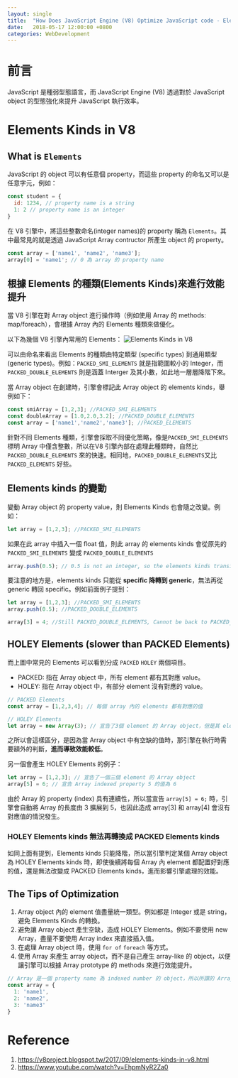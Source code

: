```yaml
---
layout: single
title:  "How Does JavaScript Engine (V8) Optimize JavaScript code - Elements"
date:   2018-05-17 12:00:00 +0800
categories: WebDevelopment
---
```

# 前言
JavaScript 是種弱型態語言，而 JavaScript Engine (V8) 透過對於 JavaScript object 的型態強化來提升 JavaScript 執行效率。 

# Elements Kinds in V8
## What is `Elements`
JavaScript 的 object 可以有任意個 property，而這些 property 的命名又可以是任意字元，例如： 

```javascript
const student = {
  id: 1234, // property name is a string
  1: 2 // property name is an integer
}
```

在 V8 引擎中，將這些整數命名(integer names)的 property 稱為 `Elements`。其中最常見的就是透過 JavaScript Array contructor 所產生 object 的 property。 

``` javascript
const array = ['name1', 'name2', 'name3'];
array[0] = 'name1'; // 0 為 array 的 property name
```

## 根據 Elements 的種類(Elements Kinds)來進行效能提升
當 V8 引擎在對 Array object 進行操作時（例如使用 Array 的 methods: map/foreach），會根據 Array 內的 Elements 種類來做優化。

以下為幾個 V8 引擎內常用的 Elements：
![Elements Kinds in V8](https://4.bp.blogspot.com/-cfidBaKZWSA/WbfpMkT1J0I/AAAAAAAAAao/fBZ72vuw_QcRhAboyILZdoA6ir48ZupjACLcBGAs/s1600/lattice.png)

可以由命名來看出 Elements 的種類由特定類型 (specific types) 到通用類型 (generic types)。例如：`PACKED_SMI_ELEMENTS` 就是指範圍較小的 Integer，而 `PACKED_DOUBLE_ELEMENTS` 則是涵蓋 Interger 及其小數，如此地一層層降階下來。

當 Array object 在創建時，引擎會標記此 Array object 的 elements kinds，舉例如下：
```javascript
const smiArray = [1,2,3]; //PACKED_SMI_ELEMENTS
const doubleArray = [1.0,2.0,3.2]; //PACKED_DOUBLE_ELEMENTS
const array = ['name1','name2','name3']; //PACKED_ELEMENTS
```

針對不同 Elements 種類，引擎會採取不同優化策略，像是`PACKED_SMI_ELEMENTS` 標明 Array 中僅含整數，所以在V8 引擎內部在處理此種類時，自然比 `PACKED_DOUBLE_ELEMENTS` 來的快速。相同地，`PACKED_DOUBLE_ELEMENTS`又比 `PACKED_ELEMENTS` 好些。

## Elements kinds 的變動
變動 Array object 的 property value，則 Elements Kinds 也會隨之改變。例如：
```javascript
let array = [1,2,3]; //PACKED_SMI_ELEMENTS
```
如果在此 array 中插入一個 float 值，則此 array 的 elements kinds 會從原先的 `PACKED_SMI_ELEMENTS` 變成 `PACKED_DOUBLE_ELEMENTS`
```javascript
array.push(0.5); // 0.5 is not an integer, so the elements kinds transit to PACKED_DOUBLE_ELEMENTS
```
要注意的地方是，elements kinds 只能從 **specific 降轉到 generic**，無法再從 generic 轉回 specific。例如前面例子提到：
```javascript
let array = [1,2,3]; //PACKED_SMI_ELEMENTS
array.push(0.5); //PACKED_DOUBLE_ELEMENTS

array[3] = 4; //Still PACKED_DOUBLE_ELEMENTS, Cannot be back to PACKED_SMI_ELEMENTS
```

## HOLEY Elements (slower than PACKED Elements)
而上圖中常見的 Elements 可以看到分成 `PACKED` `HOLEY` 兩個項目。
- PACKED: 指在 Array object 中，所有 element 都有其對應 value。
- HOLEY: 指在 Array object 中，有部分 element 沒有對應的 value。

```javascript
// PACKED Elements
const array = [1,2,3,4]; // 每個 array 內的 elements 都有對應的值

// HOLEY Elements
let array = new Array(3); // 宣告了3個 element 的 Array object，但是其 element 卻沒有對應的值。
```
之所以會這樣區分，是因為當 Array object 中有空缺的值時，那引擎在執行時需要額外的判斷，**進而導致效能較低**。

另一個會產生 HOLEY Elements 的例子：
```javascript
let array = [1,2,3]; // 宣告了一個三個 element 的 Array object
array[5] = 6; // 宣告 Array indexed property 5 的值為 6
```
由於 Array 的 property (index) 具有連續性，所以當宣告 `array[5] = 6;` 時，引擎會自動將 Array 的長度由 3 擴展到 5，也因此造成 array[3] 和 array[4] 會沒有對應值的情況發生。

### HOLEY Elements kinds 無法再轉換成 PACKED Elements kinds
如同上面有提到，Elements kinds 只能降階，所以當引擎判定某個 Array object 為 HOLEY Elements kinds 時，即使後續將每個 Array 內 element 都配置好對應的值，還是無法改變成 PACKED Elements kinds，進而影響引擎處理的效能。

## The Tips of Optimization
1. Array object 內的 element 值盡量統一類型。例如都是 Integer 或是 string，避免 Elements Kinds 的轉換。
2. 避免讓 Array object 產生空缺，造成 HOLEY Elements。例如不要使用 new Array，盡量不要使用 Array index 來直接插入值。
3. 在處理 Array object 時，使用 `for of` `foreach` 等方式。
4. 使用 Array 來產生 array object，而不是自己產生 array-like 的 object，以便讓引擎可以根據 Array prototype 的 methods 來進行效能提升。

```javascript
// Array 是一個 property name 為 indexed number 的 object，所以所謂的 Array-like object 就是：
const array = {
  1: 'name1',
  2: 'name2',
  3: 'name3'
}
```

# Reference
1. https://v8project.blogspot.tw/2017/09/elements-kinds-in-v8.html
2. https://www.youtube.com/watch?v=EhpmNyR2Za0